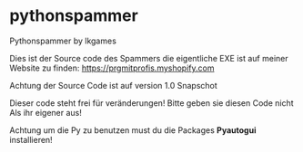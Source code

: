 # pythonspammer

Pythonspammer by lkgames

Dies ist der Source code des Spammers die eigentliche EXE ist auf meiner Website zu finden: https://prgmitprofis.myshopify.com

Achtung der Source Code ist auf version 1.0 Snapschot

Dieser code steht frei für veränderungen! Bitte geben sie diesen Code nicht Als ihr eigener aus!

Achtung um die Py zu benutzen must du die Packages **Pyautogui** installieren!
